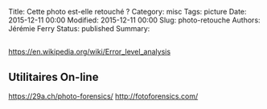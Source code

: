 Title: Cette photo est-elle retouché ?
Category: misc
Tags: picture
Date: 2015-12-11 00:00
Modified: 2015-12-11 00:00
Slug: photo-retouche
Authors: Jérémie Ferry
Status: published
Summary:

## 

https://en.wikipedia.org/wiki/Error_level_analysis

## Utilitaires On-line

https://29a.ch/photo-forensics/
http://fotoforensics.com/
